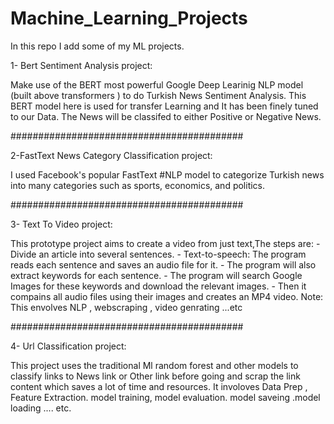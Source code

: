 # Machine_Learning_Projects
In this repo I add some of my ML projects.



1- Bert Sentiment Analysis project:

  Make use of the BERT most powerful Google Deep Learinig NLP model (built above transformers ) to do Turkish News Sentiment Analysis.
  This BERT model here is used for transfer Learning and It has been finely tuned to our Data.
  The News will be classifed to either Positive or Negative News. 
  
##########################################

2-FastText News Category Classification project: 

  I used Facebook's popular FastText #NLP model to categorize Turkish news into many categories such as sports, economics, and politics.
  
##########################################
 
 3- Text To Video project: 
 
   This prototype project aims to create a video from just text,The steps are:
    - Divide an article into several sentences.
    - Text-to-speech: The program reads each sentence and saves an audio file for it.
    - The program will also extract keywords for each sentence.
    - The program will search Google Images for these keywords and download the relevant images.
    - Then it compains all audio files using their images and creates an MP4 video.
     Note: This envolves NLP , webscraping , video genrating ...etc

##########################################

 4- Url Classification project:  
 
   This project uses the traditional Ml random forest and other models to classify links to News link or Other link before going and scrap the link content which saves a lot of time and resources. It involoves Data Prep , Feature Extraction. model training, model  evaluation. model  saveing .model loading ....  etc.
